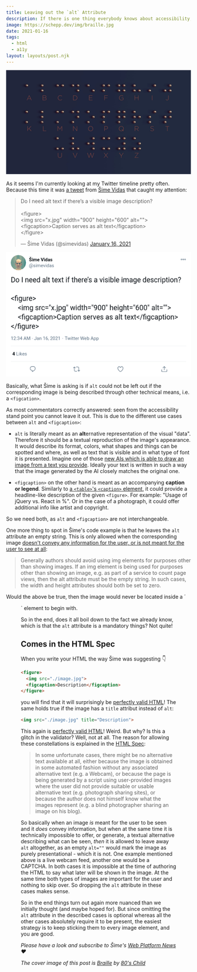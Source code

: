 ```yaml
---
title: Leaving out the `alt` Attribute
description: If there is one thing everybody knows about accessibility, then it is the fact that you should always have an `alt` attribute on your <img> element. And that leaving it out also results in a HTML validation error. Interestingly, the latter is only partially true.
image: https://schepp.dev/img/braille.jpg
date: 2021-01-16
tags:
  - html
  - a11y
layout: layouts/post.njk
---
```

![An annotated Braille alphabet (A-Z) on a dark blue background](/img/braille.jpg)

As it seems I'm currently looking at my Twitter timeline pretty often. Because this time it was [a tweet](https://twitter.com/simevidas/status/1350239918031855618) from [Šime Vidas](https://webplatform.news/) that caught my attention:

<blockquote class="twitter-tweet"><p lang="en" dir="ltr">Do I need alt text if there’s a visible image description?<br><br>&lt;figure&gt;<br> &lt;img src=&quot;x.jpg&quot; width=&quot;900&quot; height=&quot;600&quot; alt=&quot;&quot;&gt;<br> &lt;figcaption&gt;Caption serves as alt text&lt;/figcaption&gt;<br>&lt;/figure&gt;</p>&mdash; Šime Vidas (@simevidas) <a href="https://twitter.com/simevidas/status/1350239918031855618?ref_src=twsrc%5Etfw">January 16, 2021</a></blockquote> <script async src="https://platform.twitter.com/widgets.js" charset="utf-8"></script>

<noscript>
    <img src="/img/twitter-sime-vidas-alt-attribute.png" alt="Screenshot of Šime Vidas' tweet">
</noscript>

Basically, what Šime is asking is if `alt` could not be left out if the corresponding image is being described through other technical means, i.e. a `<figcation>`.

As most commentators correctly answered: seen from the accessibility stand point you cannot leave it out. This is due to the different use cases between `alt` and `<figcaption>`:

* `alt` is literally meant as an **alt**ernative representation of the visual "data". Therefore it should be a textual reproduction of the image's appearance. It would describe its format, colors, what shapes and things can be spotted and where, as well as text that is visible and in what type of font it is presented. Imagine one of those [new AIs which is able to draw an image from a text you provide](https://www.dpreview.com/news/2488474679/researchers-teach-an-ai-to-generate-logical-images-based-on-text-captions). Ideally your text is written in such a way that the image generated by the AI closely matches the original one.

* `<figcaption>` on the other hand is meant as an accompanying **caption or legend**. Similarly to [a `<table>`'s `<caption>` element](https://developer.mozilla.org/en-US/docs/Web/HTML/Element/caption), it could provide a headline-like description of the given `<figure>`. For example: "Usage of jQuery vs. React in %". Or in the case of a photograph, it could offer additional info like artist and copyright.

So we need both, as `alt` and `<figcaption>` are not interchangeable.

One more thing to spot in Šime's code example is that he leaves the `alt` attribute an empty string. This is only allowed when the corresponding image [doesn't convey any information for the user, or is not meant for the user to see at all](https://www.w3.org/TR/2011/WD-html5-author-20110809/the-img-element.html#an-image-not-intended-for-the-user):

> Generally authors should avoid using img elements for purposes other than showing images.
 If an img element is being used for purposes other than showing an image, e.g. as part of a service to count page views, then the alt attribute must be the empty string.
 In such cases, the width and height attributes should both be set to zero.

Would the above be true, then the image would never be located inside a ´<figure>` element to begin with.

So in the end, does it all boil down to the fact we already know, which is that the `alt` attribute is a mandatory things? Not quite!

## Comes in the HTML Spec

When you write your HTML the way Šime was suggesting 👇

```html
<figure>
  <img src="./image.jpg">
  <figcaption>Description</figcaption>
</figure>
```

you will find that it will surprisingly be [perfectly valid HTML](https://html5.validator.nu/?doc=http%3A%2F%2Fschepp.github.io%2Fimagery-on-the-web%2Fdemos%2Ffigcaption.html&showsource=yes)! The same holds true if the image has a `title` attribut instead of `alt`:

```html
<img src="./image.jpg" title="Description">
```

This again is [perfectly valid HTML](https://html5.validator.nu/?doc=http%3A%2F%2Fschepp.github.io%2Fimagery-on-the-web%2Fdemos%2Ftitle.html&showsource=yes)! Weird. But why? Is this a glitch in the validator? Well, not at all. The reason for allowing these constellations is explained in the [HTML Spec](https://www.w3.org/TR/2011/WD-html5-author-20110809/the-img-element.html#unknown-images):

> In some unfortunate cases, there might be no alternative text available at all, either because the image is obtained in some automated fashion without any associated alternative text (e.g. a Webcam), or because the page is being generated by a script using user-provided images where the user did not provide suitable or usable alternative text (e.g. photograph sharing sites), or because the author does not himself know what the images represent (e.g. a blind photographer sharing an image on his blog).

So basically when an image *is* meant for the user to be seen and it *does* convey information, but when at the same time it is technically impossible to offer, or generate, a textual alternative describing what can be seen, *then* it is allowed to leave away `alt` altogether, as an empty `alt=""` would mark the image as purely presentational - which it is not. One example mentioned above is a live webcam feed, another one would be a CAPTCHA. In both cases it is impossible at the time of authoring the HTML to say what later will be shown in the image. At the same time both types of images are important for the user and nothing to skip over. So dropping the `alt` attribute in these cases makes sense.

So in the end things turn out again more nuanced than we initially thought (and maybe hoped for). But since omitting the `alt` attribute in the described cases is optional whereas all the other cases absolutely require it to be present, the easiest strategy is to keep sticking them to every image element, and you are good.

_Please have a look and subscribe to Šime's [Web Platform News](https://webplatform.news/) ❤_

_The cover image of this post is [Braille](https://www.shutterstock.com/de/image-illustration/braille-visually-impaired-writing-system-symbol-1858649119) by [80's Child](https://www.shutterstock.com/de/g/80s+Child)_
